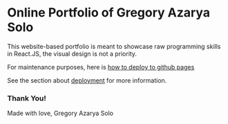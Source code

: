 # Online Portfolio of Gregory Azarya Solo

This website-based portfolio is meant to showcase raw programming skills in React.JS, the visual design is not a priority.

For maintenance purposes, here is [how to deploy to github pages](https://github.com/gitname/react-gh-pages)

See the section about [deployment](https://facebook.github.io/create-react-app/docs/deployment) for more information.

### Thank You!
Made with love, Gregory Azarya Solo